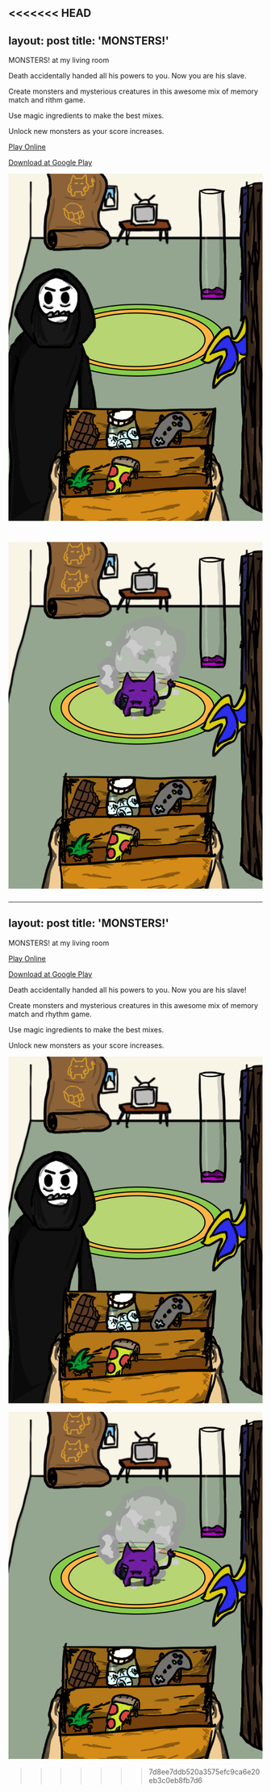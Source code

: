 <<<<<<< HEAD
---
layout: post
title: 'MONSTERS!'
---
  
MONSTERS! at my living room  
  
Death accidentally handed all his powers to you. Now you are his slave.  
  
Create monsters and mysterious creatures in this awesome mix of memory match and rithm game.    
  
Use magic ingredients to make the best mixes.  
  
Unlock new monsters as your score increases.  

[Play Online](#)  
   
[Download at Google Play](#)  
   
![](/assets/img/games/game-2/monsters1.png)  
  
![](/assets/img/games/game-2/monsters2.png)  
=======
---
layout: post
title: 'MONSTERS!'
---
  
MONSTERS! at my living room  
  
[Play Online](#)  
   
[Download at Google Play](#)  
  
Death accidentally handed all his powers to you. Now you are his slave!  
  
Create monsters and mysterious creatures in this awesome mix of memory match and rhythm game.    
  
Use magic ingredients to make the best mixes.  
  
Unlock new monsters as your score increases.  
   
![](/assets/img/games/game-2/monsters1.png)  
  
![](/assets/img/games/game-2/monsters2.png)  
>>>>>>> 7d8ee7ddb520a3575efc9ca6e20eb3c0eb8fb7d6
